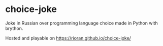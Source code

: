 # choice-joke
Joke in Russian over programming language choice made in Python with brython.

Hosted and playable on https://rioran.github.io/choice-joke/
